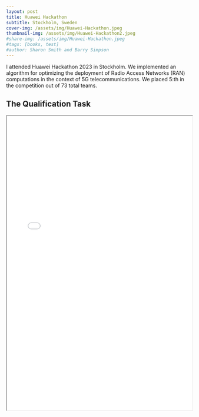 ```yaml
---
layout: post
title: Huawei Hackathon
subtitle: Stockholm, Sweden
cover-img: /assets/img/Huawei-Hackathon.jpeg
thumbnail-img: /assets/img/Huawei-Hackathon2.jpeg
#share-img: /assets/img/Huawei-Hackathon.jpeg
#tags: [books, test]
#author: Sharon Smith and Barry Simpson
---
```


I attended Huawei Hackathon 2023 in Stockholm. We implemented an algorithm for optimizing the deployment of Radio Access Networks (RAN) computations in the context of 5G telecommunications. We placed 5:th in the competition out of 73 total teams.

<h2>The Qualification Task</h2>

<iframe src="/assets/Qualification_task_description-Huawei-Hackathon.pdf" width="100%" height="800px">
  Your browser does not support iframes. You can <a href="/assets/Qualification_task_description-Huawei-Hackathon.pdf">download the PDF here</a>.
</iframe>